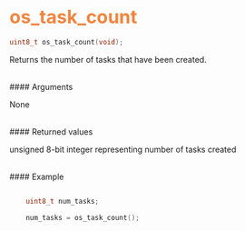 ## <font color="F2853F" style="font-size:24pt"> os_task_count</font>

```c
uint8_t os_task_count(void);
```
Returns the number of tasks that have been created. 

<br>
#### Arguments

None

<br>
#### Returned values

unsigned 8-bit integer representing number of tasks created

<br>
#### Example

```c

    uint8_t num_tasks;

    num_tasks = os_task_count();
```


